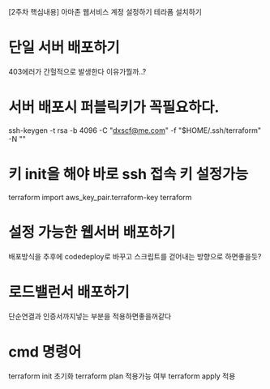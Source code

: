 [2주차 핵심내용]
아마존 웹서비스 계정 설정하기 테라폼 설치하기

# 단일 서버 배포하기
403에러가 간헐적으로 발생한다 이유가뭘까..?

# 서버 배포시 퍼블릭키가 꼭필요하다.
ssh-keygen -t rsa -b 4096 -C "dxscf@me.com" -f "$HOME/.ssh/terraform" -N ""

# 키 init을 해야 바로 ssh 접속 키 설정가능
terraform import aws_key_pair.terraform-key terraform

# 설정 가능한 웹서버 배포하기
배포방식을 추후에 codedeploy로 바꾸고 스크립트를 걷어내는 방향으로 하면좋을듯?

# 로드밸런서 배포하기
단순연결과 인증서까지넣는 부분을 적용하면좋을꺼같다

# cmd 명령어
terraform init 초기화 terraform plan 적용가능 여부 terraform apply 적용
